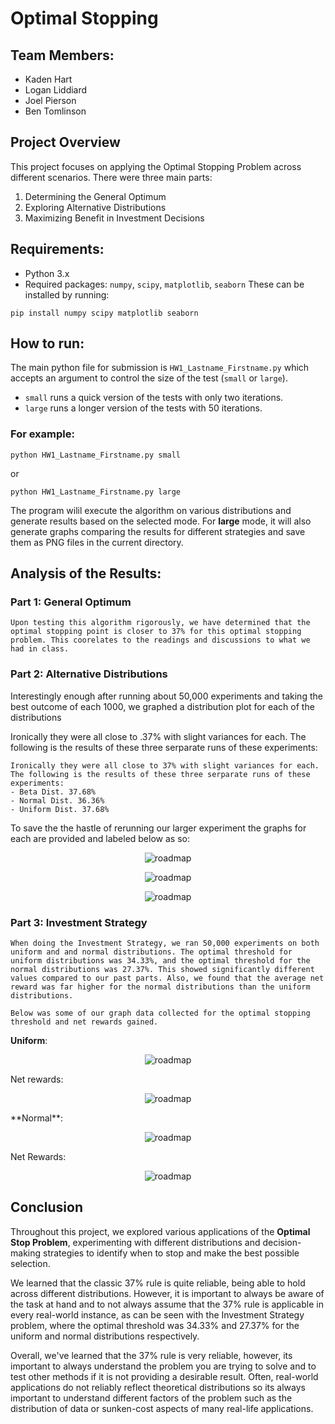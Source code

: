 # Optimal Stopping

## Team Members:
* Kaden Hart
* Logan Liddiard
* Joel Pierson
* Ben Tomlinson

## Project Overview

This project focuses on applying the Optimal Stopping Problem across different scenarios. There were three main parts:
1. Determining the General Optimum
2. Exploring Alternative Distributions
3. Maximizing Benefit in Investment Decisions

## Requirements:

* Python 3.x
* Required packages: `numpy`, `scipy`, `matplotlib`, `seaborn`
These can be installed by running:
```
pip install numpy scipy matplotlib seaborn
```

## How to run:

The main python file for submission is `HW1_Lastname_Firstname.py` which accepts an argument to control the size of the test (`small` or `large`).

* `small` runs a quick version of the tests with only two iterations.
* `large` runs a longer version of the tests with 50 iterations.

### For example:
```
python HW1_Lastname_Firstname.py small
```
or
```
python HW1_Lastname_Firstname.py large
```

The program wilil execute the algorithm on various distributions and generate results based on the selected mode. For **large** mode, it will also generate graphs comparing the results for different strategies and save them as PNG files in the current directory.

## Analysis of the Results:

### Part 1: General Optimum

    Upon testing this algorithm rigorously, we have determined that the optimal stopping point is closer to 37% for this optimal stopping problem. This coorelates to the readings and discussions to what we had in class. 

### Part 2: Alternative Distributions

Interestingly enough after running about 50,000 experiments and taking the best outcome of each 1000, we graphed a distribution plot for each of the distributions

Ironically they were all close to .37% with slight variances for each. The following is the results of these three serparate runs of these experiments:

    Ironically they were all close to 37% with slight variances for each. The following is the results of these three serparate runs of these experiments:
    - Beta Dist. 37.68%
    - Normal Dist. 36.36%
    - Uniform Dist. 37.68%

To save the the hastle of rerunning our larger experiment the graphs for each are provided and labeled below as so:

<p align="center">
  <img src="Test_beta_optimal_stopping_plot.png" alt="roadmap">
</p>
<p align="center">
  <img src="Test_normal_optimal_stopping_plot.png" alt="roadmap">
</p>
<p align="center">
  <img src="Test_uniform_optimal_stopping_plot.png" alt="roadmap">
</p>


### Part 3: Investment Strategy

    When doing the Investment Strategy, we ran 50,000 experiments on both uniform and and normal distributions. The optimal threshold for uniform distributions was 34.33%, and the optimal threshold for the normal distributions was 27.37%. This showed significantly different values compared to our past parts. Also, we found that the average net reward was far higher for the normal distributions than the uniform distributions.

    Below was some of our graph data collected for the optimal stopping threshold and net rewards gained.

**Uniform**:
<p align="center">
  <img src="50_uniform_optimal_stopping_plot.png" alt="roadmap">
</p>
Net rewards:
<p align="center">
  <img src="50_uniform_net_rewards_plot.png" alt="roadmap">
</p>
**Normal**:
<p align="center">
  <img src="50_normal_optimal_stopping_plot.png" alt="roadmap">
</p>
Net Rewards:
<p align="center">
  <img src="50_normal_net_rewards_plot.png" alt="roadmap">
</p>

## Conclusion

Throughout this project, we explored various applications of the **Optimal Stop Problem**, experimenting with different distributions and decision-making strategies to identify when to stop and make the best possible selection.

We learned that the classic 37% rule is quite reliable, being able to hold across different distributions. However, it is important to always be aware of the task at hand and to not always assume that the 37% rule is applicable in every real-world instance, as can be seen with the Investment Strategy problem, where the optimal threshold was 34.33% and 27.37% for the uniform and normal distributions respectively.

Overall, we've learned that the 37% rule is very reliable, however, its important to always understand the problem you are trying to solve and to test other methods if it is not providing a desirable result. Often, real-world applications do not reliably reflect theoretical distributions so its always important to understand different factors of the problem such as the distribution of data or sunken-cost aspects of many real-life applications.